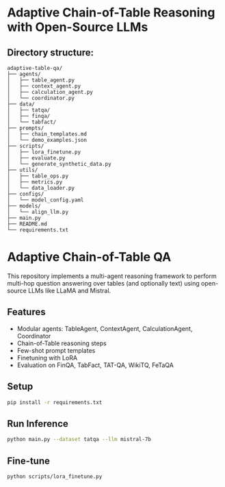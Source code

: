 
# Adaptive Chain-of-Table Reasoning with Open-Source LLMs

## Directory structure:

```
adaptive-table-qa/
├── agents/
│   ├── table_agent.py
│   ├── context_agent.py
│   ├── calculation_agent.py
│   └── coordinator.py
├── data/
│   ├── tatqa/
│   ├── finqa/
│   └── tabfact/
├── prompts/
│   ├── chain_templates.md
│   └── demo_examples.json
├── scripts/
│   ├── lora_finetune.py
│   ├── evaluate.py
│   └── generate_synthetic_data.py
├── utils/
│   ├── table_ops.py
│   ├── metrics.py
│   └── data_loader.py
├── configs/
│   └── model_config.yaml
├── models/
│   └── align_llm.py
├── main.py
├── README.md
└── requirements.txt
```



# Adaptive Chain-of-Table QA

This repository implements a multi-agent reasoning framework to perform multi-hop question answering over tables (and optionally text) using open-source LLMs like LLaMA and Mistral.

## Features
- Modular agents: TableAgent, ContextAgent, CalculationAgent, Coordinator
- Chain-of-Table reasoning steps
- Few-shot prompt templates
- Finetuning with LoRA
- Evaluation on FinQA, TabFact, TAT-QA, WikiTQ, FeTaQA

## Setup
```bash
pip install -r requirements.txt
```

## Run Inference
```bash
python main.py --dataset tatqa --llm mistral-7b
```

## Fine-tune
```bash
python scripts/lora_finetune.py
```

